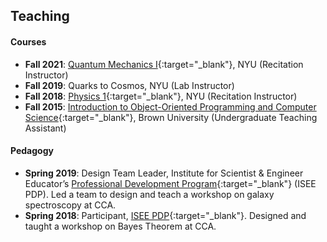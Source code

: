 ## <a name="teaching"></a> Teaching

#### Courses

- **Fall 2021**: [Quantum Mechanics I](https://wp.nyu.edu/shabanilab/courses/qm1_2021/){:target="\_blank"}, NYU (Recitation Instructor)
- **Fall 2019**: Quarks to Cosmos, NYU (Lab Instructor)
- **Fall 2018**: [Physics 1](https://cosmo.nyu.edu/hogg/physics1/){:target="\_blank"}, NYU (Recitation Instructor)
- **Fall 2015**: [Introduction to Object-Oriented Programming and Computer Science](https://cs.brown.edu/courses/cs015/){:target="\_blank"}, Brown University (Undergraduate Teaching Assistant)

#### Pedagogy

- **Spring 2019**: Design Team Leader, Institute for Scientist & Engineer Educator’s [Professional Development Program](https://isee.ucsc.edu/programs/pdp/){:target="\_blank"} (ISEE PDP). Led a team to design and teach a workshop on galaxy spectroscopy at CCA.
- **Spring 2018**: Participant, [ISEE PDP](https://isee.ucsc.edu/programs/pdp/){:target="\_blank"}. Designed and taught a workshop on Bayes Theorem at CCA.

